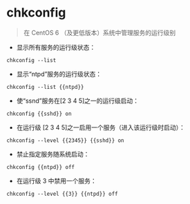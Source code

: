 # chkconfig

> 在 CentOS 6 （及更低版本）系统中管理服务的运行级别

- 显示所有服务的运行级状态：

`chkconfig --list`

- 显示“ntpd”服务的运行级状态：

`chkconfig --list {{ntpd}}`

- 使“ssnd”服务在[2 3 4 5]之一的运行级启动：

`chkconfig {{sshd}} on`

- 在运行级 [2 3 4 5]之一启用一个服务（进入该运行级时启动）：

`chkconfig --level {{2345}} {{sshd}} on`

- 禁止指定服务随系统启动：

`chkconfig {{ntpd}} off`

- 在运行级 3 中禁用一个服务：

`chkconfig --level {{3}} {{ntpd}} off`

[#]: contributors: ([琳小梁]，[　]，[王兴宇，Linux & BC]，[陈绍华]，[游响停云]，[jim.大团结])